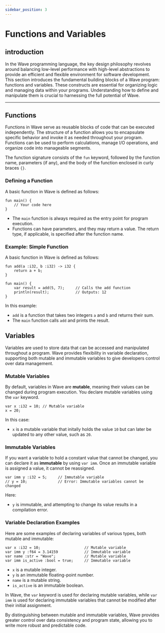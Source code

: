 ```yaml
---
sidebar_position: 3
---
```


# Functions and Variables

## introduction

In the Wave programming language, the key design philosophy revolves around balancing low-level performance with high-level abstractions to provide an efficient and flexible environment for software development. This section introduces the fundamental building blocks of a Wave program: functions and variables. These constructs are essential for organizing logic and managing data within your programs. Understanding how to define and manipulate them is crucial to harnessing the full potential of Wave.

---

## Functions
Functions in Wave serve as reusable blocks of code that can be executed independently. The structure of a function allows you to encapsulate specific behavior and invoke it as needed throughout your program. Functions can be used to perform calculations, manage I/O operations, and organize code into manageable segments.

The function signature consists of the `fun` keyword, followed by the function name, parameters (if any), and the body of the function enclosed in curly braces `{}`.

### Defining a Function
A basic function in Wave is defined as follows:

```wave
fun main() {
    // Your code here
}
```

* The `main` function is always required as the entry point for program execution.
* Functions can have parameters, and they may return a value. The return type, if applicable, is specified after the function name.

### Example: Simple Function
A basic function in Wave is defined as follows:

```wave
fun add(a :i32, b :i32) -> i32 {
    return a + b;
}

fun main() {
    var result = add(5, 7);     // Calls the add function
    println(result);            // Outputs: 12
}
```

In this example:
* `add` is a function that takes two integers `a` and `b` and returns their sum.
* The `main` function calls `add` and prints the result.

## Variables
Variables are used to store data that can be accessed and manipulated throughout a program. Wave provides flexibility in variable declaration, supporting both mutable and immutable variables to give developers control over data management.

### Mutable Variables
By default, variables in Wave are **mutable**, meaning their values can be changed during program execution. You declare mutable variables using the `var` keyword.

```wave
var x :i32 = 10; // Mutable variable
x = 20;
```

In this case:
* `x` is a mutable variable that initally holds the value `10` but can later be updated to any other value, such as `20`.

### Immutable Variables
If you want a variable to hold a constant value that cannot be changed, you can declare it as **immutable** by using `var imm`. Once an immutable variable is assigned a value, it cannot be reassigned.

```wave
var imm y :i32 = 5;     // Immutable variable
// y = 10;              // Error: Immutable variables cannot be changed
```

Here:
* `y` is immutable, and attempting to change its value results in a compilation error.

### Variable Declaration Examples
Here are some examples of declaring variables of various types, both mutable and immutable:

```wave
var x :i32 = 10;                    // Mutable variable
var imm y :f64 = 3.14159            // Immutable variable
var name :str = "Wave";             // Mutable variable
var imm is_active :bool = true;     // Immutable variable
```

* `x` is a mutable integer.
* `y` is an immutable floating-point number.
* `name` is a mutable string.
* `is_active` is an immutable boolean.

In Wave, the `var` keyword is used for declaring mutable variables, while `var imm` is used for declaring immutable variables that cannot be modified after their initial assignment.

By distinguishing between mutable and immutable variables, Wave provides greater control over data consistency and program state, allowing you to write more robust and predictable code.